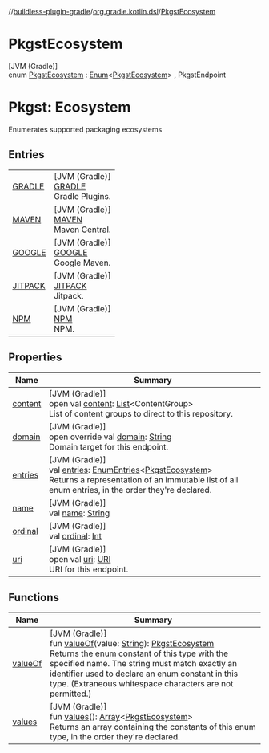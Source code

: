 //[buildless-plugin-gradle](../../../index.md)/[org.gradle.kotlin.dsl](../index.md)/[PkgstEcosystem](index.md)

# PkgstEcosystem

[JVM (Gradle)]\
enum [PkgstEcosystem](index.md) : [Enum](https://kotlinlang.org/api/latest/jvm/stdlib/kotlin/-enum/index.html)&lt;[PkgstEcosystem](index.md)&gt; , PkgstEndpoint

# Pkgst: Ecosystem

Enumerates supported packaging ecosystems

## Entries

| | |
|---|---|
| [GRADLE](-g-r-a-d-l-e/index.md) | [JVM (Gradle)]<br>[GRADLE](-g-r-a-d-l-e/index.md)<br>Gradle Plugins. |
| [MAVEN](-m-a-v-e-n/index.md) | [JVM (Gradle)]<br>[MAVEN](-m-a-v-e-n/index.md)<br>Maven Central. |
| [GOOGLE](-g-o-o-g-l-e/index.md) | [JVM (Gradle)]<br>[GOOGLE](-g-o-o-g-l-e/index.md)<br>Google Maven. |
| [JITPACK](-j-i-t-p-a-c-k/index.md) | [JVM (Gradle)]<br>[JITPACK](-j-i-t-p-a-c-k/index.md)<br>Jitpack. |
| [NPM](-n-p-m/index.md) | [JVM (Gradle)]<br>[NPM](-n-p-m/index.md)<br>NPM. |

## Properties

| Name | Summary |
|---|---|
| [content](-n-p-m/index.md#-1708690541%2FProperties%2F73423754) | [JVM (Gradle)]<br>open val [content](-n-p-m/index.md#-1708690541%2FProperties%2F73423754): [List](https://kotlinlang.org/api/latest/jvm/stdlib/kotlin.collections/-list/index.html)&lt;ContentGroup&gt;<br>List of content groups to direct to this repository. |
| [domain](domain.md) | [JVM (Gradle)]<br>open override val [domain](domain.md): [String](https://kotlinlang.org/api/latest/jvm/stdlib/kotlin/-string/index.html)<br>Domain target for this endpoint. |
| [entries](entries.md) | [JVM (Gradle)]<br>val [entries](entries.md): [EnumEntries](https://kotlinlang.org/api/latest/jvm/stdlib/kotlin.enums/-enum-entries/index.html)&lt;[PkgstEcosystem](index.md)&gt;<br>Returns a representation of an immutable list of all enum entries, in the order they're declared. |
| [name](-n-p-m/index.md#-372974862%2FProperties%2F73423754) | [JVM (Gradle)]<br>val [name](-n-p-m/index.md#-372974862%2FProperties%2F73423754): [String](https://kotlinlang.org/api/latest/jvm/stdlib/kotlin/-string/index.html) |
| [ordinal](-n-p-m/index.md#-739389684%2FProperties%2F73423754) | [JVM (Gradle)]<br>val [ordinal](-n-p-m/index.md#-739389684%2FProperties%2F73423754): [Int](https://kotlinlang.org/api/latest/jvm/stdlib/kotlin/-int/index.html) |
| [uri](-n-p-m/index.md#100874624%2FProperties%2F73423754) | [JVM (Gradle)]<br>open val [uri](-n-p-m/index.md#100874624%2FProperties%2F73423754): [URI](https://docs.oracle.com/en/java/javase/11/docs/api/java.base/java/net/URI.html)<br>URI for this endpoint. |

## Functions

| Name | Summary |
|---|---|
| [valueOf](value-of.md) | [JVM (Gradle)]<br>fun [valueOf](value-of.md)(value: [String](https://kotlinlang.org/api/latest/jvm/stdlib/kotlin/-string/index.html)): [PkgstEcosystem](index.md)<br>Returns the enum constant of this type with the specified name. The string must match exactly an identifier used to declare an enum constant in this type. (Extraneous whitespace characters are not permitted.) |
| [values](values.md) | [JVM (Gradle)]<br>fun [values](values.md)(): [Array](https://kotlinlang.org/api/latest/jvm/stdlib/kotlin/-array/index.html)&lt;[PkgstEcosystem](index.md)&gt;<br>Returns an array containing the constants of this enum type, in the order they're declared. |
